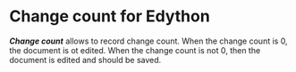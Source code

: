 # Change count for Edython

***Change count*** allows to record change count.
When the change count is 0, the document is ot edited.
When the change count is not 0, then the document is edited and should be saved.